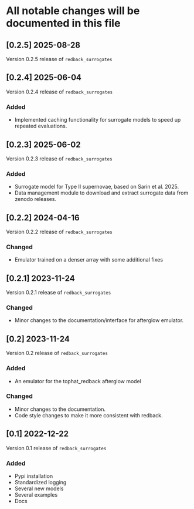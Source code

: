 # All notable changes will be documented in this file

## [0.2.5] 2025-08-28
Version 0.2.5 release of `redback_surrogates`

## [0.2.4] 2025-06-04
Version 0.2.4 release of `redback_surrogates`

### Added
- Implemented caching functionality for surrogate models to speed up repeated evaluations.

## [0.2.3] 2025-06-02
Version 0.2.3 release of `redback_surrogates`

### Added
- Surrogate model for Type II supernovae, based on Sarin et al. 2025.
- Data management module to download and extract surrogate data from zenodo releases.

## [0.2.2] 2024-04-16
Version 0.2.2 release of `redback_surrogates`

### Changed
- Emulator trained on a denser array with some additional fixes

## [0.2.1] 2023-11-24
Version 0.2.1 release of `redback_surrogates`

### Changed
- Minor changes to the documentation/interface for afterglow emulator.

## [0.2] 2023-11-24
Version 0.2 release of `redback_surrogates`

### Added 
- An emulator for the tophat_redback afterglow model

### Changed
- Minor changes to the documentation.
- Code style changes to make it more consistent with redback.

## [0.1] 2022-12-22
Version 0.1 release of `redback_surrogates`

### Added
- Pypi installation
- Standardized logging 
- Several new models
- Several examples 
- Docs